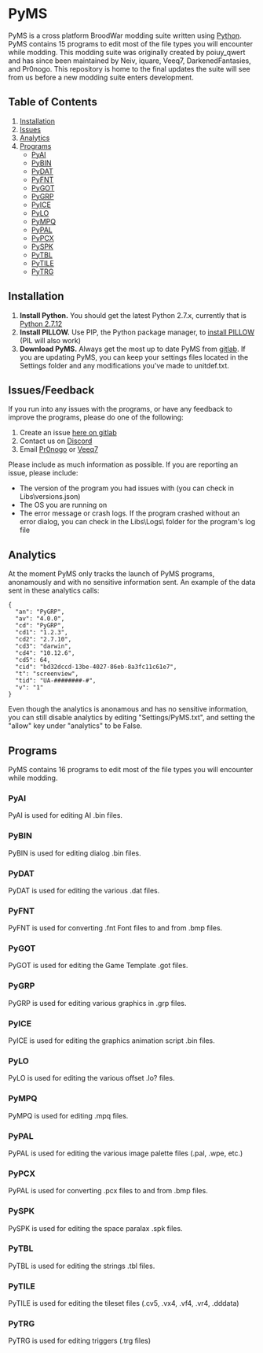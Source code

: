 # PyMS
PyMS is a cross platform BroodWar modding suite written using [Python](http://www.python.org). PyMS contains 15 programs to edit most of the file types you will encounter while modding. This modding suite was originally created by poiuy_qwert and has since been maintained by Neiv, iquare, Veeq7, DarkenedFantasies, and Pr0nogo. This repository is home to the final updates the suite will see from us before a new modding suite enters development.

## Table of Contents
1. [Installation]()
1. [Issues]()
1. [Analytics]()
1. [Programs]()
   * [PyAI]()
   * [PyBIN]()
   * [PyDAT]()
   * [PyFNT]()
   * [PyGOT]()
   * [PyGRP]()
   * [PyICE]()
   * [PyLO]()
   * [PyMPQ]()
   * [PyPAL]()
   * [PyPCX]()
   * [PySPK]()
   * [PyTBL]()
   * [PyTILE]()
   * [PyTRG]()


## Installation
1. **Install Python.** You should get the latest Python 2.7.x, currently that is [Python 2.7.12](https://www.python.org/downloads/release/python-2712/)
2. **Install PILLOW.** Use PIP, the Python package manager, to [install PILLOW](https://pillow.readthedocs.io/en/latest/installation.html#basic-installation) (PIL will also work)
3. **Download PyMS.** Always get the most up to date PyMS from [gitlab](https://gitlab.com/Pr0nogo/pyms-ngs/-/tree/master). If you are updating PyMS, you can keep your settings files located in the Settings folder and any modifications you've made to unitdef.txt.

## Issues/Feedback
If you run into any issues with the programs, or have any feedback to improve the programs, please do one of the following:
1. Create an issue [here on gitlab](https://gitlab.com/Pr0nogo/pyms-ngs/-/issues)
1. Contact us on [Discord](https://discordapp.com/invite/s5SKBmY)
1. Email [Pr0nogo](mailto:pronogo@hotmail.com) or [Veeq7](mailto:veeq72@gmail.com)

Please include as much information as possible. If you are reporting an issue, please include:
* The version of the program you had issues with (you can check in Libs\versions.json)
* The OS you are running on
* The error message or crash logs. If the program crashed without an error dialog, you can check in the Libs\Logs\ folder for the program's log file

## Analytics
At the moment PyMS only tracks the launch of PyMS programs, anonamously and with no sensitive information sent. An example of the data sent in these analytics calls:

```
{
  "an": "PyGRP",
  "av": "4.0.0",
  "cd": "PyGRP",
  "cd1": "1.2.3",
  "cd2": "2.7.10",
  "cd3": "darwin",
  "cd4": "10.12.6",
  "cd5": 64,
  "cid": "bd32dccd-13be-4027-86eb-8a3fc11c61e7",
  "t": "screenview",
  "tid": "UA-########-#",
  "v": "1"
}
```

Even though the analytics is anonamous and has no sensitive information, you can still disable analytics by editing "Settings/PyMS.txt", and setting the "allow" key under "analytics" to be False.

## Programs
PyMS contains 16 programs to edit most of the file types you will encounter while modding.

### PyAI
PyAI is used for editing AI .bin files.

### PyBIN
PyBIN is used for editing dialog .bin files.

### PyDAT
PyDAT is used for editing the various .dat files.

### PyFNT
PyFNT is used for converting .fnt Font files to and from .bmp files.

### PyGOT
PyGOT is used for editing the Game Template .got files.

### PyGRP
PyGRP is used for editing various graphics in .grp files.

### PyICE
PyICE is used for editing the graphics animation script .bin files.

### PyLO
PyLO is used for editing the various offset .lo? files.

### PyMPQ
PyMPQ is used for editing .mpq files.

### PyPAL
PyPAL is used for editing the various image palette files (.pal, .wpe, etc.)

### PyPCX
PyPAL is used for converting .pcx files to and from .bmp files.

### PySPK
PySPK is used for editing the space paralax .spk files.

### PyTBL
PyTBL is used for editing the strings .tbl files.

### PyTILE
PyTILE is used for editing the tileset files (.cv5, .vx4, .vf4, .vr4, .dddata)

### PyTRG
PyTRG is used for editing triggers (.trg files)
